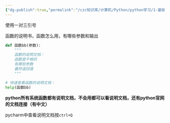 ```yaml
---
{"dg-publish":true,"permalink":"/czc知识库/计算机/Python/python学习/1-基础的基础/202-函数的说明文档/","dgPassFrontmatter":true,"created":"2024-11-05T15:47:53.610+08:00","updated":"2024-12-08T12:39:45.307+08:00"}
---
```



使用一对三引号

函数的说明书，函数怎么用，有哪些参数和输出

```python
def 函数bb(参数):
	"""
	函数的说明文档：
	函数是干嘛的
	有哪些参数
	最终返回值
	"""

# 快速查看函数的说明文档：
help(函数bb)
```

**python所有系统函数都有说明文档，不会用都可以看说明文档，还有python官网的文档连接（有中文）**

pycharm中查看说明文档按`ctrl+Q`
